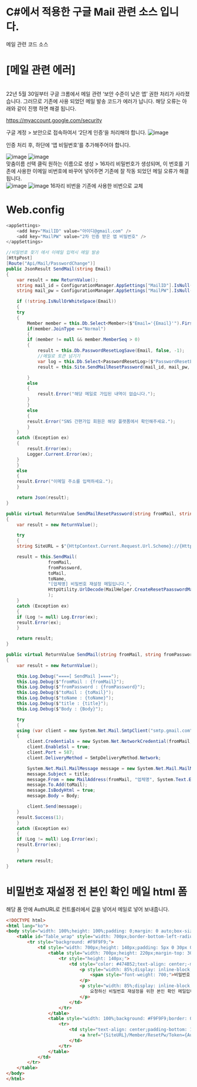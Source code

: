 # C#에서 적용한 구글 Mail 관련 소스 입니다.
메일 관련 코드 소스

# [메일 관련 에러]
<br/>
22년 5월 30일부터 구글 크롬에서 메일 관련 ‘보안 수준이 낮은 앱’ 권한 처리가 사라졌습니다.
그러므로 기존에 사용 되었던 메일 발송 코드가 에러가 납니다. 해당 오류는 아래와 같이 진행 하면 해결 됩니다.

https://myaccount.google.com/security

구글 계정 > 보안으로 접속하여서 ‘2단계 인증‘을 처리해야 합니다.
![image](https://user-images.githubusercontent.com/34737952/174235777-90c94ed0-55b6-4666-8b77-8a7ed690a5aa.png)

인증 처리 후, 하단에 ‘앱 비밀번호’를 추가해주어야 합니다.

![image](https://user-images.githubusercontent.com/34737952/174236514-f2357831-d82d-4a43-a884-9f178e41993e.png)
![image](https://user-images.githubusercontent.com/34737952/174236521-2eb96513-d046-4e0c-8aef-617c844db795.png)
<br/>
맞춤이름 선택 클릭 원하는 이름으로 생성 > 16자리 비밀번호가 생성되며, 이 번호를 기존에 사용한 이메일 비번호에 바꾸어 넣어주면 기존에 잘 작동 되었던 메일 오류가 해결됩니다.
<br/>
![image](https://user-images.githubusercontent.com/34737952/174236530-db8f5947-67c5-4f56-992c-59c078499874.png)
![image](https://user-images.githubusercontent.com/34737952/174236580-8b0df22d-fc3d-48f3-a728-1baad6121ae7.png)
16자리 비번을 기존에 사용한 비번으로 교체

# Web.config
```C#
<appSettings>
	<add key="MailID" value="아이디@gmail.com" />
	<add key="MailPW" value="2차 인증 받은 앱 비밀번호" />
</appSettings>
```

```C#
//비밀번호 찾기 에서 이메일 입력시 메일 발송
[HttpPost]
[Route("Api/Mail/PasswordChange")]
public JsonResult SendMail(string Email)
{
    var result = new ReturnValue();
    string mail_id = ConfigurationManager.AppSettings["MailID"].IsNull("");
    string mail_pw = ConfigurationManager.AppSettings["MailPW"].IsNull("");

    if (!string.IsNullOrWhiteSpace(Email))
    {
	try
	{
	    Member member = this.Db.Select<Member>($"Email='{Email}'").FirstOrDefault();
	    if(member.JoinType =="Normal")
	    {
		if (member != null && member.MemberSeq > 0)
		{
		    result = this.Db.PasswordResetLogSave(Email, false, -1);
		    //메일로 토큰 넘기기
		    var log = this.Db.Select<PasswordResetLog>($"PasswordResetLogSeq='{result.Code}'").FirstOrDefault();
		    result = this.Site.SendMailResetPassword(mail_id, mail_pw, Email, member.UserName, log.Token);

		}
		else
		{
		    result.Error("해당 메일로 가입된 내역이 없습니다.");
		}
	    }
	    else
	    {
		result.Error("SNS 간편가입 회원은 해당 플랫폼에서 확인해주세요.");
	    }
	}
	catch (Exception ex)
	{
	    result.Error(ex);
	    Logger.Current.Error(ex);
	}
    }
    else
    {
	result.Error("이메일 주소를 입력하세요.");
    }

    return Json(result);
}
```

```C#
public virtual ReturnValue SendMailResetPassword(string fromMail, string fromPassword, string toMail, string toName, string authURL)
{
    var result = new ReturnValue();

    try
    {
	string SiteURL = $"{HttpContext.Current.Request.Url.Scheme}://{HttpContext.Current.Request.Url.Host}";

	result = this.SendMail(
			    fromMail,
			    fromPassword,
			    toMail,
			    toName,
			    "[업체명] 비밀번호 재설정 메일입니다.",
			    HttpUtility.UrlDecode(MailHelper.CreateResetPaasswordMail($"{SiteURL}", authURL))
			    );
    }
    catch (Exception ex)
    {
	if (Log != null) Log.Error(ex);
	result.Error(ex);
    }

    return result;
}
```

```C#
public virtual ReturnValue SendMail(string fromMail, string fromPassword, string toMail, string toName, string title, string Body)
{
    var result = new ReturnValue();

    this.Log.Debug("====[ SendMail ]====");
    this.Log.Debug($"fromMail : {fromMail}");
    this.Log.Debug($"fromPassword : {fromPassword}");
    this.Log.Debug($"toMail : {toMail}");
    this.Log.Debug($"toName : {toName}");
    this.Log.Debug($"title : {title}");
    this.Log.Debug($"Body : {Body}");

    try
    {
	using (var client = new System.Net.Mail.SmtpClient("smtp.gmail.com"))
	{
	    client.Credentials = new System.Net.NetworkCredential(fromMail, fromPassword);
	    client.EnableSsl = true;
	    client.Port = 587;
	    client.DeliveryMethod = SmtpDeliveryMethod.Network;

	    System.Net.Mail.MailMessage message = new System.Net.Mail.MailMessage();
	    message.Subject = title;
	    message.From = new MailAddress(fromMail, "업체명", System.Text.Encoding.UTF8);
	    message.To.Add(toMail);
	    message.IsBodyHtml = true;
	    message.Body = Body;

	    client.Send(message);
	}
	result.Success(1);
    }
    catch (Exception ex)
    {
	if (Log != null) Log.Error(ex);
	result.Error(ex);
    }

    return result;
}
```

# 비밀번호 재설정 전 본인 확인 메일 html 폼
해당 폼 안에 AuthURL로 컨트롤러에서 값을 넣어서 메일로 넣어 보내줍니다.
```html
<!DOCTYPE html>
<html lang="ko">
<body style="width: 100%;height: 100%;padding: 0;margin: 0 auto;box-sizing: border-box;font-family: 'Noto Sans KR', sans-serif;-ms-text-size-adjust: 100%;-webkit-text-size-adjust: auto;">
    <table id="Table_wrap" style="width: 700px;border-bottom-left-radius: 10px;border-bottom-right-radius: 10px;border: 0;background-color: #fff;-ms-text-size-adjust: 100%;-webkit-text-size-adjust: auto;height: 600px;margin: 0 auto;">
        <tr style="background: #F9F9F9;">
            <td style="width: 700px;height: 140px;padding: 5px 0 30px 0;background: #F9F9F9;-ms-text-size-adjust: 100%;-webkit-text-size-adjust: auto;">
                <table style="width: 700px;height: 220px;margin-top: 30px;background: #F9F9F9;border: 0;background-color: #fff;-ms-text-size-adjust: 100%;-webkit-text-size-adjust: auto;">
                    <tr style="height: 140px;">
                        <td style="color: #474B52;text-align: center;-ms-text-size-adjust: 100%;-webkit-text-size-adjust: auto; background: #F9F9F9;">
                            <p style="width: 85%;display: inline-block;border-top: 1px solid #CACACA;font-size: 30px;font-weight: 100;padding: 30px 0 0 0;margin: 0;-ms-text-size-adjust: 100%;-webkit-text-size-adjust: auto;">
                                <span style="font-weight: 700;">비밀번호 재설정</span>을 위한 안내 이메일입니다.
                            </p>
                            <p style="width: 85%;display: inline-block;border-bottom: 1px solid #CACACA;color: #474B52;font-size: 14px;font-weight: 100;padding: 10px 0 30px 0;margin: 0;-ms-text-size-adjust: 100%;-webkit-text-size-adjust: auto;">
                                요청하신 비밀번호 재설정을 위한 본인 확인 메일입니다.<br>비밀번호 재설정을 하시려면 아래버튼을 클릭해주세요.
                            </p>
                        </td>
                    </tr>
                </table>
                <table style="width: 100%;background: #F9F9F9;border: 0;background-color: #fff;-ms-text-size-adjust: 100%;-webkit-text-size-adjust: auto;">
                    <tr>
                        <td style="text-align: center;padding-bottom: 15px;-ms-text-size-adjust: 100%;-webkit-text-size-adjust: auto; background: #F9F9F9;">
                            <a href="{SiteURL}/Member/ResetPw/Token={AuthURL}" style="padding: 12px 20px 12px 20px; font-size: 16px; color: #fff; background-color: #5DC6CC; font-weight: 100; display: inline-block; border-radius: 30px; border: 0; outline: 0; text-decoration: none; -ms-text-size-adjust: 100%; -webkit-text-size-adjust: auto;">비밀번호 재설정하기</a>
                        </td>
                    </tr>
                </table>
            </td>
        </tr>
    </table>
</body>
</html>
```

